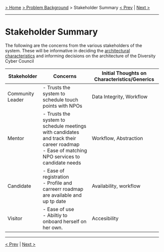 [> Home](../README.md)  [> Problem Background](README.md) > Stakeholder Summary
[< Prev](1.5.Constraints.md)  |  [Next >](1.3.ArchitectureAnalysis.md)

---

# Stakeholder Summary

The following are the concerns from the various stakeholders of the system. These will be informative in deciding the [architectural characteristics](1.3.ArchitectureAnalysis.md) and informing decisions on the architecture of the Diversity Cyber Council


| Stakeholder      | Concerns                                                                                                                                       | Initial Thoughts on Characteristics/Generics |
| ------------------ | ------------------------------------------------------------------------------------------------------------------------------------------------ | ---------------------------------------------- |
| Community Leader | - Trusts the system to schedule touch points with NPOs                                                                                         | Data Integrity, Workflow                     |
| Mentor           | - Trusts the system to schedule meetings with candidates and track their career roadmap<br/>- Ease of matching NPO services to candidate needs | Workflow, Abstraction                        |
| Candidate        | - Ease of registration<br/>- Profile and carreerr roadmap are available and up tp date                                                         | Availability, workflow                       |
| Visitor          | - Ease of use<br />- Abiltiy to onboard herself on her own.                                                                                    | Accesibility                                 |

---

[< Prev](1.5.Constraints.md)  |  [Next >](1.6.Assumptions.md)
